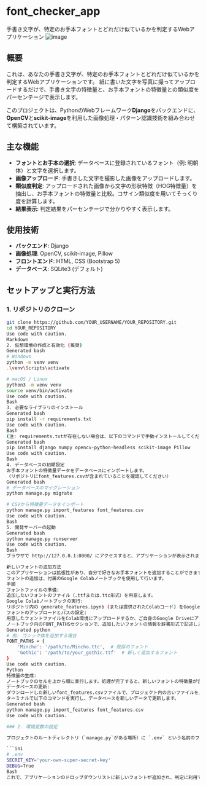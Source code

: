 # font_checker_app
手書き文字が、特定のお手本フォントとどれだけ似ているかを判定するWebアプリケーション
![image](https://github.com/user-attachments/assets/43c1d436-1002-4a10-b612-a72e40795962)


## 概要

これは、あなたの手書き文字が、特定のお手本フォントとどれだけ似ているかを判定するWebアプリケーションです。
紙に書いた文字を写真に撮ってアップロードするだけで、手書き文字の特徴量と、お手本フォントの特徴量との類似度をパーセンテージで表示します。

このプロジェクトは、PythonのWebフレームワーク**Django**をバックエンドに、**OpenCV**と**scikit-image**を利用した画像処理・パターン認識技術を組み合わせて構築されています。

## 主な機能

- **フォントとお手本の選択**: データベースに登録されているフォント（例: 明朝体）と文字を選択します。
- **画像アップロード**: 手書きした文字を撮影した画像をアップロードします。
- **類似度判定**: アップロードされた画像から文字の形状特徴（HOG特徴量）を抽出し、お手本フォントの特徴量と比較。コサイン類似度を用いてそっくり度を計算します。
- **結果表示**: 判定結果をパーセンテージで分かりやすく表示します。

## 使用技術

- **バックエンド**: Django
- **画像処理**: OpenCV, scikit-image, Pillow
- **フロントエンド**: HTML, CSS (Bootstrap 5)
- **データベース**: SQLite3 (デフォルト)

## セットアップと実行方法

### 1. リポジトリのクローン

```bash
git clone https://github.com/YOUR_USERNAME/YOUR_REPOSITORY.git
cd YOUR_REPOSITORY
Use code with caution.
Markdown
2. 仮想環境の作成と有効化 (推奨)
Generated bash
# Windows
python -m venv venv
.\venv\Scripts\activate

# macOS / Linux
python3 -m venv venv
source venv/bin/activate
Use code with caution.
Bash
3. 必要なライブラリのインストール
Generated bash
pip install -r requirements.txt
Use code with caution.
Bash
(注: requirements.txtが存在しない場合は、以下のコマンドで手動インストールしてください)
Generated bash
pip install django numpy opencv-python-headless scikit-image Pillow
Use code with caution.
Bash
4. データベースの初期設定
お手本フォントの特徴量データをデータベースにインポートします。
（リポジトリにfont_features.csvが含まれていることを確認してください）
Generated bash
# データベースのマイグレーション
python manage.py migrate

# CSVから特徴量データをインポート
python manage.py import_features font_features.csv
Use code with caution.
Bash
5. 開発サーバーの起動
Generated bash
python manage.py runserver
Use code with caution.
Bash
ブラウザで http://127.0.0.1:8000/ にアクセスすると、アプリケーションが表示されます。

新しいフォントの追加方法
このアプリケーションは拡張性があり、自分で好きなお手本フォントを追加することができます。
フォントの追加は、付属のGoogle Colabノートブックを使用して行います。
手順
フォントファイルの準備:
追加したいフォントのファイル（.ttfまたは.ttc形式）を用意します。
Google Colabノートブックの実行:
リポジトリ内の generate_features.ipynb (または提供されたColabコード) をGoogle Colaboratoryで開きます。
フォントのアップロードとパスの設定:
用意したフォントファイルをColab環境にアップロードするか、ご自身のGoogle Driveにアップロードします。
ノートブック内のFONT_PATHSセクションで、追加したいフォントの情報を辞書形式で記述します。キーにフォント名、値にフォントファイルのパスを指定してください。
Generated python
# 例: ゴシック体を追加する場合
FONT_PATHS = {
    'Mincho': '/path/to/Mincho.ttc',  # 既存のフォント
    'Gothic': '/path/to/your_gothic.ttf'  # 新しく追加するフォント
}
Use code with caution.
Python
特徴量の生成:
ノートブックのセルを上から順に実行します。処理が完了すると、新しいフォントの特徴量が含まれたfont_features.csvファイルが生成され、自動的にダウンロードされます。
データベースの更新:
ダウンロードした新しいfont_features.csvファイルで、プロジェクト内の古いファイルを上書きします。
ターミナルで以下のコマンドを実行し、データベースを新しいデータで更新します。
Generated bash
python manage.py import_features font_features.csv
Use code with caution.

### 2. 環境変数の設定

プロジェクトのルートディレクトリ（`manage.py`がある場所）に `.env` という名前のファイルを作成し、以下の内容を記述します。`SECRET_KEY`には任意のランダムな文字列を設定してください。

```ini
# .env
SECRET_KEY='your-own-super-secret-key'
DEBUG=True
Bash
これで、アプリケーションのドロップダウンリストに新しいフォントが追加され、判定に利用できるようになります。
